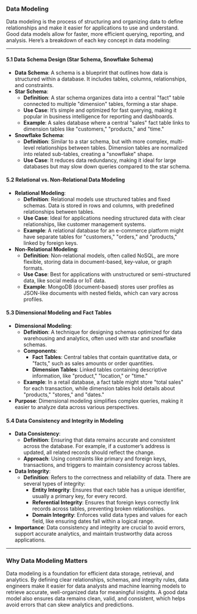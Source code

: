 ### Data Modeling

Data modeling is the process of structuring and organizing data to define relationships and make it easier for applications to use and understand. Good data models allow for faster, more efficient querying, reporting, and analysis. Here’s a breakdown of each key concept in data modeling:

---

#### 5.1 **Data Schema Design (Star Schema, Snowflake Schema)**
   - **Data Schema**: A schema is a blueprint that outlines how data is structured within a database. It includes tables, columns, relationships, and constraints.
   - **Star Schema**: 
      - **Definition**: A star schema organizes data into a central "fact" table connected to multiple "dimension" tables, forming a star shape.
      - **Use Case**: It’s simple and optimized for fast querying, making it popular in business intelligence for reporting and dashboards.
      - **Example**: A sales database where a central "sales" fact table links to dimension tables like "customers," "products," and "time."
   - **Snowflake Schema**:
      - **Definition**: Similar to a star schema, but with more complex, multi-level relationships between tables. Dimension tables are normalized into related sub-tables, creating a "snowflake" shape.
      - **Use Case**: It reduces data redundancy, making it ideal for large databases but may slow down queries compared to the star schema.

#### 5.2 **Relational vs. Non-Relational Data Modeling**
   - **Relational Modeling**:
      - **Definition**: Relational models use structured tables and fixed schemas. Data is stored in rows and columns, with predefined relationships between tables.
      - **Use Case**: Ideal for applications needing structured data with clear relationships, like customer management systems.
      - **Example**: A relational database for an e-commerce platform might have separate tables for "customers," "orders," and "products," linked by foreign keys.
   - **Non-Relational Modeling**:
      - **Definition**: Non-relational models, often called NoSQL, are more flexible, storing data in document-based, key-value, or graph formats.
      - **Use Case**: Best for applications with unstructured or semi-structured data, like social media or IoT data.
      - **Example**: MongoDB (document-based) stores user profiles as JSON-like documents with nested fields, which can vary across profiles.

#### 5.3 **Dimensional Modeling and Fact Tables**
   - **Dimensional Modeling**:
      - **Definition**: A technique for designing schemas optimized for data warehousing and analytics, often used with star and snowflake schemas.
      - **Components**:
         - **Fact Tables**: Central tables that contain quantitative data, or "facts," such as sales amounts or order quantities.
         - **Dimension Tables**: Linked tables containing descriptive information, like "product," "location," or "time."
      - **Example**: In a retail database, a fact table might store "total sales" for each transaction, while dimension tables hold details about "products," "stores," and "dates."
   - **Purpose**: Dimensional modeling simplifies complex queries, making it easier to analyze data across various perspectives.

#### 5.4 **Data Consistency and Integrity in Modeling**
   - **Data Consistency**:
      - **Definition**: Ensuring that data remains accurate and consistent across the database. For example, if a customer’s address is updated, all related records should reflect the change.
      - **Approach**: Using constraints like primary and foreign keys, transactions, and triggers to maintain consistency across tables.
   - **Data Integrity**:
      - **Definition**: Refers to the correctness and reliability of data. There are several types of integrity:
         - **Entity Integrity**: Ensures that each table has a unique identifier, usually a primary key, for every record.
         - **Referential Integrity**: Ensures that foreign keys correctly link records across tables, preventing broken relationships.
         - **Domain Integrity**: Enforces valid data types and values for each field, like ensuring dates fall within a logical range.
   - **Importance**: Data consistency and integrity are crucial to avoid errors, support accurate analytics, and maintain trustworthy data across applications.

---

### Why Data Modeling Matters
Data modeling is a foundation for efficient data storage, retrieval, and analytics. By defining clear relationships, schemas, and integrity rules, data engineers make it easier for data analysts and machine learning models to retrieve accurate, well-organized data for meaningful insights. A good data model also ensures data remains clean, valid, and consistent, which helps avoid errors that can skew analytics and predictions.